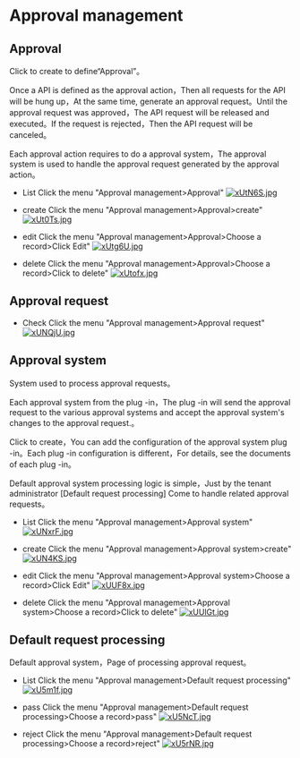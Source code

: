 # Approval management

## Approval

Click to create to define“Approval”。

Once a API is defined as the approval action，Then all requests for the API will be hung up，At the same time, generate an approval request。Until the approval request was approved，The API request will be released and executed。If the request is rejected，Then the API request will be canceled。

Each approval action requires to do a approval system，The approval system is used to handle the approval request generated by the approval action。

* List Click the menu "Approval management>Approval"
[![xUtN6S.jpg](https://s1.ax1x.com/2022/10/12/xUtN6S.jpg)](https://imgse.com/i/xUtN6S)

* create Click the menu "Approval management>Approval>create"
[![xUt0Ts.jpg](https://s1.ax1x.com/2022/10/12/xUt0Ts.jpg)](https://imgse.com/i/xUt0Ts)

* edit Click the menu "Approval management>Approval>Choose a record>Click Edit"
[![xUtg6U.jpg](https://s1.ax1x.com/2022/10/12/xUtg6U.jpg)](https://imgse.com/i/xUtg6U)

* delete Click the menu "Approval management>Approval>Choose a record>Click to delete"
[![xUtofx.jpg](https://s1.ax1x.com/2022/10/12/xUtofx.jpg)](https://imgse.com/i/xUtofx)

## Approval request

* Check Click the menu "Approval management>Approval request"
[![xUNQjU.jpg](https://s1.ax1x.com/2022/10/12/xUNQjU.jpg)](https://imgse.com/i/xUNQjU)

## Approval system

System used to process approval requests。

Each approval system from the plug -in，The plug -in will send the approval request to the various approval systems and accept the approval system's changes to the approval request.。

Click to create，You can add the configuration of the approval system plug -in。Each plug -in configuration is different，For details, see the documents of each plug -in。

Default approval system processing logic is simple，Just by the tenant administrator [Default request processing] Come to handle related approval requests。

* List Click the menu "Approval management>Approval system"
[![xUNxrF.jpg](https://s1.ax1x.com/2022/10/12/xUNxrF.jpg)](https://imgse.com/i/xUNxrF)

* create Click the menu "Approval management>Approval system>create"
[![xUN4KS.jpg](https://s1.ax1x.com/2022/10/12/xUN4KS.jpg)](https://imgse.com/i/xUN4KS)

* edit Click the menu "Approval management>Approval system>Choose a record>Click Edit"
[![xUUF8x.jpg](https://s1.ax1x.com/2022/10/12/xUUF8x.jpg)](https://imgse.com/i/xUUF8x)

* delete Click the menu "Approval management>Approval system>Choose a record>Click to delete"
[![xUUlGt.jpg](https://s1.ax1x.com/2022/10/12/xUUlGt.jpg)](https://imgse.com/i/xUUlGt)

## Default request processing

Default approval system，Page of processing approval request。

* List Click the menu "Approval management>Default request processing"
[![xU5m1f.jpg](https://s1.ax1x.com/2022/10/12/xU5m1f.jpg)](https://imgse.com/i/xU5m1f)

* pass Click the menu "Approval management>Default request processing>Choose a record>pass"
[![xU5NcT.jpg](https://s1.ax1x.com/2022/10/12/xU5NcT.jpg)](https://imgse.com/i/xU5NcT)

* reject Click the menu "Approval management>Default request processing>Choose a record>reject"
[![xU5rNR.jpg](https://s1.ax1x.com/2022/10/12/xU5rNR.jpg)](https://imgse.com/i/xU5rNR)
